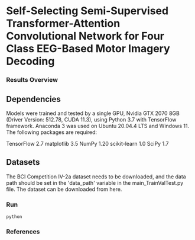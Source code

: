 # Self-Selecting Semi-Supervised Transformer-Attention Convolutional Network for Four Class EEG-Based Motor Imagery Decoding

### Results Overview

## Dependencies

Models were trained and tested by a single GPU, Nvidia GTX 2070 8GB (Driver Version: 512.78, CUDA 11.3), using Python 3.7 with TensorFlow framework. Anaconda 3 was used on Ubuntu 20.04.4 LTS and Windows 11. The following packages are required:

TensorFlow 2.7
matplotlib 3.5
NumPy 1.20
scikit-learn 1.0
SciPy 1.7

## Datasets

The BCI Competition IV-2a dataset needs to be downloaded, and the data path should be set in the 'data_path' variable in the main_TrainValTest.py file. The dataset can be downloaded from here.

### Run

```
python 
```
### References
